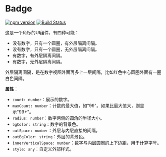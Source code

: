 # Badge

[![npm version](https://img.shields.io/npm/v/@hecom/badge.svg?style=flat)](https://www.npmjs.com/package/@hecom/badge)
[![Build Status](https://travis-ci.org/hecom-rn/Badge.svg?branch=master)](https://travis-ci.org/hecom-rn/Badge)

这是一个角标的UI组件，有四种可能：

* 没有数字，只有一个圆圈，有外层隔离间隔。
* 没有数字，只有一个圆圈，无外层隔离间隔。
* 有数字，有外层隔离间隔。
* 有数字，无外层隔离间隔。

外层隔离间隔，是在数字视图外面再多上一层间隔，比如红色中心圆圈外面有一圈白色间隔。

**属性**：

* `count: number`：展示的数字。
* `maxCount: number`：计数的最大值，如"99"。如果比最大值大，则显示"99+"。
* `radius: number`：数字两侧的圆角的半径大小。
* `bgColor: string`：数字的背景色。
* `outSpace: number`：外层与内层直接的间隔。
* `outBgColor: string`：外层的背景色。
* `innerVerticalSpace: number`：数字与内层圆圈的上下边距，用于计算字号。
* `style: any`：自定义外部样式。